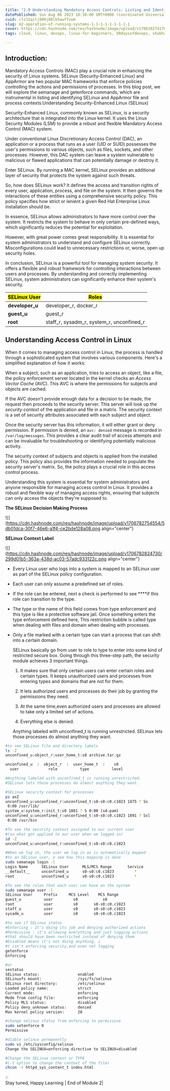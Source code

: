 ```yaml
---
title: "2.9 Understanding Mandatory Access Controls: Listing and Identifying SELinux/AppArmor File and Process Contexts with semanage and getenforce"
datePublished: Sun Aug 06 2023 18:30:00 GMT+0000 (Coordinated Universal Time)
cuid: cls32qitj000j08lb5awf7vwm
slug: m2-operation-of-running-systems-1-1-1-1-1-1-1-1-1
cover: https://cdn.hashnode.com/res/hashnode/image/upload/v1708102741763/702fa2c1-2a08-481d-8f7a-830629967bdc.png
tags: cloud, linux, devops, linux-for-beginners, 90daysofdevops, shubhamlondhe, trainwithshubham

---
```


## Introduction:

Mandatory Access Controls (MAC) play a crucial role in enhancing the security of Linux systems. SELinux (Security-Enhanced Linux) and AppArmor are two popular MAC frameworks that enforce policies controlling the actions and permissions of processes. In this blog post, we will explore the semanage and getenforce commands, which are instrumental in listing and identifying SELinux and AppArmor file and process contexts.Understanding Security-Enhanced Linux (SELinux)

Security-Enhanced Linux, commonly known as SELinux, is a security architecture that is integrated into the Linux kernel. It uses the Linux Security Modules (LSM) to provide a robust and flexible Mandatory Access Control (MAC) system.

Under conventional Linux Discretionary Access Control (DAC), an application or a process that runs as a user (UID or SUID) possesses the user's permissions to various objects, such as files, sockets, and other processes. However, this DAC system can leave a system vulnerable to malicious or flawed applications that can potentially damage or destroy it.

Enter SELinux. By running a MAC kernel, SELinux provides an additional layer of security that protects the system against such threats.

So, how does SELinux work? It defines the access and transition rights of every user, application, process, and file on the system. It then governs the interactions of these entities using a comprehensive security policy. This policy specifies how strict or lenient a given Red Hat Enterprise Linux installation should be.

In essence, SELinux allows administrators to have more control over the system. It restricts the system to behave in only certain pre-defined ways, which significantly reduces the potential for exploitation.

However, with great power comes great responsibility. It is essential for system administrators to understand and configure SELinux correctly. Misconfigurations could lead to unnecessary restrictions or, worse, open up security holes.

In conclusion, SELinux is a powerful tool for managing system security. It offers a flexible and robust framework for controlling interactions between users and processes. By understanding and correctly implementing SELinux, system administrators can significantly enhance their system's security.

| **<mark>SELinux User</mark>** | **<mark>Roles</mark>** |
| --- | --- |
| **developer\_u** | developer\_r, docker\_r |
| **guest\_u** | guest\_r |
| **root** | staff\_r, sysadm\_r, system\_r, unconfined\_r |

## Understanding Access Control in Linux

When it comes to managing access control in Linux, the process is handled through a sophisticated system that involves various components. Here's a simplified explanation of how it works:

When a subject, such as an application, tries to access an object, like a file, the policy enforcement server located in the kernel checks an *Access Vector Cache* (AVC). This AVC is where the permissions for subjects and objects are cached.

If the AVC doesn't provide enough data for a decision to be made, the request then proceeds to the security server. This server will look up the *security context* of the application and file in a matrix. The security context is a set of security attributes associated with each subject and object.

Once the security server has this information, it will either grant or deny permission. If permission is denied, an `avc: denied` message is recorded in `/var/log/messages`. This provides a clear audit trail of access attempts and can be invaluable for troubleshooting or identifying potentially malicious activity.

The security context of subjects and objects is applied from the installed policy. This policy also provides the information needed to populate the security server's matrix. So, the policy plays a crucial role in this access control process.

Understanding this system is essential for system administrators and anyone responsible for managing access control in Linux. It provides a robust and flexible way of managing access rights, ensuring that subjects can only access the objects they're supposed to.

**The SELinux Decision Making Process**

![](https://cdn.hashnode.com/res/hashnode/image/upload/v1706782754554/5db01dca-30f7-46e6-a1f4-ce2bde128a08.png align="center")

**SELinux Context Label**

![](https://cdn.hashnode.com/res/hashnode/image/upload/v1706782824730/299d01b5-363a-438d-ac03-57adc933122c.png align="center")

* Every Linux user who logs into a system is mapped to an SELinux user as part of the SELinux policy configuration.
    
* Each user can only assume a predefined set of roles.
    
* If the role can be entered, next a check is performed to see \*\*\*\*if this role can transition to the type.
    
* The type or the name of this field comes from type enforcement and this type is like a protective software jail. Once something enters the type enforcement defined here, This restriction bubble is called type when dealing with files and domain when dealing with processes.
    
* Only a file marked with a certain type can start a process that can shift into a certain domain.
    
    SELinux basically go from user to role to type to enter into some kind of restricted secure box. Going through this three-step path, the security module achieves 3 important things.
    
    1. It makes sure that only certain users can enter certain roles and certain types. It keeps unauthorized users and processes from entering types and domains that are not for them.
        
    2. It lets authorized users and processes do their job by granting the permissions they need.
        
    3. At the same time,even authorized users and processes are allowed to take only a limited set of actions.
        
    4. Everything else is denied.
        
    
    Anything labeled with unconfined\_t is running unrestricted. SELinux lets those processes do almost anything they want.
    

```bash
#to see SELinux file and directory labels
ls -Z
unconfined_u:object_r:user_home_t:s0 archive.tar.gz

unconfined_u  :  object_r  :  user_home_t  :    s0
  user             role          type          level

#Anything labeled with unconfined_t is running unrestricted.
#SELinux lets those processes do almost anything they want.

#SELinux security context for processes
ps axZ
unconfined_u:unconfined_r:unconfined_t:s0-s0:c0.c1023 1875 ? Ss
 0:00 /usr/lib/
system_u:system_r:init_t:s0 1881 ? S 0:00 (sd-pam)
unconfined_u:unconfined_r:unconfined_t:s0-s0:c0.c1023 1891 ? Ssl
 0:00 /usr/bin

#To see the security context assigned to our current user
#(so what got applied to our user when we logged in)
id -Z
unconfined_u:unconfined_r:unconfined_t:s0-s0:c0.c1023

#When we log in, the user we log in as is automatically mapped 
#to an SELinux user, o see how this mapping is done
sudo semanage login -l
Login Name      SELinux User      MLS/MCS Range       Service
__default__     unconfined_u      s0-s0:c0.c1023         *
root            unconfined_u      s0-s0:c0.c1023         *

#To see the roles that each user can have on the system
sudo semanage user -l
SELinux User     Prefix     MCS Level    MCS Range
guest_u          user         s0           s0
root             user         s0       s0-s0:c0.c1023
staff_u          user         s0       s0-s0:c0.c1023
sysadm_u         user         s0       s0-s0:c0.c1023
```

```bash
#to see if SELinux status
#Enforcing : It's doing its job and denying authorized actions
#Permissive : it's allowing everything and just logging actions
#that should have been restricted instead of denying them
#Disabled means it's not doing anything, i
#t isn't enforcing security,and even not logging
getenforce
Enforcing

#or
sestatus
SELinux status:                 enabled
SELinuxfs mount:                /sys/fs/selinux
SELinux root directory:         /etc/selinux
Loaded policy name:             strict
Current mode:                   enforcing
Mode from config file:          enforcing
Policy MLS status:              disabled
Policy deny_unknown status:     denied
Max kernel policy version:      28

#change selinux status from enforcing to permissive
sudo setenforce 0
Permissive

#diable selinux permanently
sudo vi /etc/sysconfig/selinux
Change the SELINUX=enforcing directive to SELINUX=disabled

#Change the SELinux context or TYPE 
#(-t option to change the context of the file)
chcon -t httpd_sys_content_t index.html
```

<div data-node-type="callout">
<div data-node-type="callout-emoji">💡</div>
<div data-node-type="callout-text">Stay tuned, Happy Learning | End of Module 2|</div>
</div>